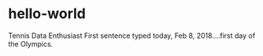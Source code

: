 # hello-world
Tennis Data Enthusiast
First sentence typed today, Feb 8, 2018....first day of the Olympics.
